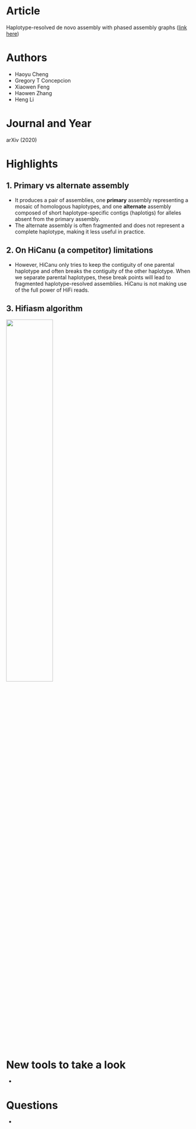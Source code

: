 # Article  
Haplotype-resolved de novo assembly with phased assembly graphs ([link here](https://arxiv.org/pdf/2008.01237.pdf))  

# Authors  
* Haoyu Cheng 
* Gregory T Concepcion
* Xiaowen Feng
* Haowen Zhang
* Heng Li


# Journal and Year  
arXiv (2020)  

# Highlights  
## 1. Primary vs alternate assembly  
* It produces a pair of assemblies, one **primary** assembly representing a mosaic of homologous haplotypes, and one **alternate** assembly composed of short haplotype-specific contigs (haplotigs) for alleles absent from the primary assembly. 
* The alternate assembly is often fragmented and does not represent a complete haplotype, making it less useful in practice.

## 2. On HiCanu (a competitor) limitations   
* However, HiCanu only tries to keep the contiguity of one parental haplotype and often breaks the contiguity of the other haplotype. When we separate parental haplotypes, these break points will lead to fragmented haplotype-resolved assemblies. HiCanu is not making use of the full power of HiFi reads.  

## 3. Hifiasm algorithm  

<img src="https://user-images.githubusercontent.com/22843614/93812829-88121800-fc28-11ea-9cc0-b51dd48d259e.png" width=50%></img>


# New tools to take a look  
* 

# Questions  
* 


